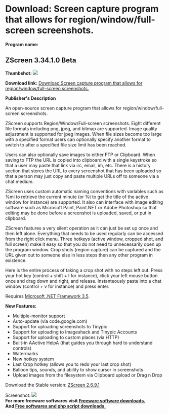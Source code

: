 # Download: Screen capture program that allows for region/window/full-screen screenshots.

**Program name:**

## ZScreen 3.34.1.0 Beta

  
**Thumbshot:** ![](http://www.freewarefiles.com/screenshot/zscreen_md.jpg)   
  
**Download link:** [Download Screen capture program that allows for region/window/full-screen screenshots.](http://freesoftwares.boysofts.com/ZScreen_program_35543.html)  
  


**Publisher's Description**  
  


An open-source screen capture program that allows for region/window/full-screen screenshots.  
  
ZScreen supports Region/Window/Full-screen screenshots. Eight different file formats including png, jpeg, and bitmap are supported. Image quality adjustment is supported for jpeg images. When file sizes become too large with a specified format users can optionally specify another format to switch to after a specified file size limit has been reached.   
  
Users can also optionally save images to either FTP or Clipboard. When saving to FTP the URL is copied into clipboard with a single keystroke so that a user may paste that link via irc, email, im, etc. There is a history section that stores the URL to every screenshot that has been uploaded so that a person may just copy and paste multiple URLs off to someone via a chat medium.   
  
ZScreen uses custom automatic naming conventions with variables such as %mi to retrieve the current minute (or %t to get the title of the active window for instance) are supported. It also can interface with image editing software such as Microsoft Paint, Paint.NET or Adobe Photoshop so that editing may be done before a screenshot is uploaded, saved, or put in clipboard.   
  
ZScreen features a very silent operation as it can just be set up once and then left alone. Everything that needs to be used regularly can be accessed from the right click menu. Three hotkeys (active window, cropped shot, and full screen) make it easy so that you do not need to unnecessarily open up the program window. Crop shots (region capture) can be captured and the URL given out to someone else in less steps then any other program in existence.   
  
Here is the entire process of taking a crop shot with no steps left out. Press your hot key (control + shift + l for instance), click your left mouse button once and drag down and right, and release. Instanteously paste into a chat window (control + v for instance) and press enter. 

Requires [Microsoft .NET Framework 3.5](http://www.freewarefiles.com/Microsoft-NET-Framework-3_program_31320.html). 

**New Features:**

  * Multiple-monitor support 
  * Auto-update (via code.google.com) 
  * Support for uploading screenshots to Tinypic 
  * Support for uploading to Imageshack and Tinypic Accounts 
  * Support for uploading to custom places (via HTTP) 
  * Built-in AActive HelpA (that guides you through hard to understand controls) 
  * Watermarks 
  * New hotkey system 
  * Last Crop hotkey (allows you to redo your last crop shot) 
  * Balloon tips, sounds, and ability to show cursor in screenshots 
  * Upload images from the filesystem via Clipboard upload or Drag n Drop 

Download the Stable version: [ZScreen 2.6.9.1](http://prdownloads.sourceforge.net/zscreen/ZScreen-2.6.9.1-setup.exe?download)

  
  
Screenshot: ![](http://www.freewarefiles.com/screenshot/zscreen.jpg)   
**For more freeware softwares visit [Freeware software downloads.](http://freesoftwares.boysofts.com/)**   
**And [Free softwares and php script downloads.](http://www.boysofts.com/)**
